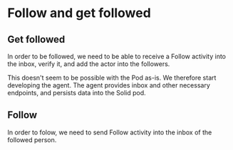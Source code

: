 # Follow and get followed

## Get followed

In order to be followed, we need to be able to receive a Follow activity into the inbox, verify it, and add the actor into the followers.

This doesn't seem to be possible with the Pod as-is. We therefore start developing the agent.
The agent provides inbox and other necessary endpoints, and persists data into the Solid pod.

## Follow

In order to folow, we need to send Follow activity into the inbox of the followed person.
